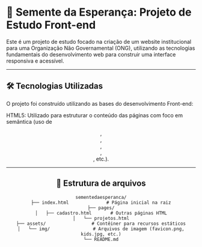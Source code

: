 # 🌱 Semente da Esperança: Projeto de Estudo Front-end

Este é um projeto de estudo focado na criação de um website institucional para uma Organização Não Governamental (ONG), utilizando as tecnologias fundamentais do desenvolvimento web para construir uma interface responsiva e acessível.

---

## 🛠️ Tecnologias Utilizadas

O projeto foi construído utilizando as bases do desenvolvimento Front-end:

HTML5: Utilizado para estruturar o conteúdo das páginas com foco em semântica (uso de <header>, <main>, <section>, <article>, <form>, etc.).

---

## 📂 Estrutura de arquivos

```
sementedaesperanca/
├── index.html              # Página inicial na raiz
├── pages/
│   ├── cadastro.html       # Outras páginas HTML
│   └── projetos.html
├── assets/                 # Contêiner para recursos estáticos
│   └── img/                # Arquivos de imagem (favicon.png, kids.jpg, etc.)
└── README.md
